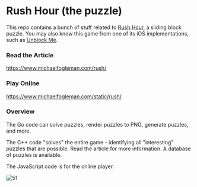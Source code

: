 # Rush Hour (the puzzle)

This repo contains a bunch of stuff related to [Rush Hour](https://en.wikipedia.org/wiki/Rush_Hour_(puzzle)), a sliding block puzzle. You may also know this game from one of its iOS implementations, such as [Unblock Me](https://itunes.apple.com/us/app/unblock-me/id315019111?mt=8).

### Read the Article

https://www.michaelfogleman.com/rush/

### Play Online

https://www.michaelfogleman.com/static/rush/

### Overview

The Go code can solve puzzles, render puzzles to PNG, generate puzzles, and more.

The C++ code "solves" the entire game - identifying all "interesting" puzzles that are possible. Read the article for more information. A database of puzzles is available.

The JavaScript code is for the online player.

![51](https://www.michaelfogleman.com/static/rush/puzzle51.png)
